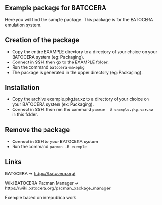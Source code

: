 ## Example package for BATOCERA
Here you will find the sample package. This package is for the BATOCERA emulation system.

## Creation of the package
- Copy the entire EXAMPLE directory to a directory of your choice on your BATOCERA system (eg: Packaging).
- Connect in SSH, then go to the EXAMPLE folder.
- Run the command `batocera-makepkg`
- The package is generated in the upper directory (eg: Packaging).

## Installation
- Copy the archive example.pkg.tar.xz to a directory of your choice on your BATOCERA system (ex: Packaging).
- Connect in SSH, then run the command `pacman -U example.pkg.tar.xz` in this folder.

## Remove the package
- Connect in SSH to your BATOCERA system
- Run the command `pacman -R exemple`

## Links
BATOCERA -> https://batocera.org/

Wiki BATOCERA Pacman Manager -> https://wiki.batocera.org/pacman_package_manager

Exemple based on inrepublica work
